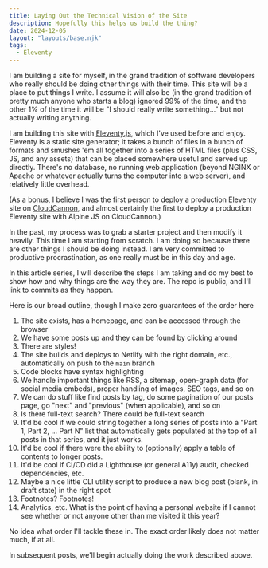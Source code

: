 ```yaml
---
title: Laying Out the Technical Vision of the Site
description: Hopefully this helps us build the thing?
date: 2024-12-05
layout: "layouts/base.njk"
tags:
  - Eleventy
---
```


I am building a site for myself, in the grand tradition of software developers
who really should be doing other things with their time. This site will be a
place to put things I write. I assume it will also be (in the grand tradition of
pretty much anyone who starts a blog) ignored 99% of the time, and the other 1%
of the time it will be "I should really write something..." but not actually
writing anything.

I am building this site with [Eleventy.js](https://www.11ty.dev/), which I've
used before and enjoy. Eleventy is a static site generator; it takes a bunch of
files in a bunch of formats and smushes 'em all together into a series of HTML
files (plus CSS, JS, and any assets) that can be placed somewhere useful and
served up directly. There's no database, no running web application (beyond
NGINX or Apache or whatever actually turns the computer into a web server), and
relatively little overhead.

(As a bonus, I believe I was the first person to deploy a production Eleventy
site on [CloudCannon](https://cloudcannon.com/), and almost certainly the first
to deploy a production Eleventy site with Alpine JS on CloudCannon.)

In the past, my process was to grab a starter project and then modify it
heavily. This time I am starting from scratch. I am doing so because there are
other things I should be doing instead. I am very committed to productive
procrastination, as one really must be in this day and age.

In this article series, I will describe the steps I am taking and do my best to
show how and why things are the way they are. The repo is public, and I'll link
to commits as they happen.

Here is our broad outline, though I make zero guarantees of the order here

1. The site exists, has a homepage, and can be accessed through the browser
1. We have some posts up and they can be found by clicking around
1. There are styles!
1. The site builds and deploys to Netlify with the right domain, etc.,
   automatically on push to the `main` branch
1. Code blocks have syntax highlighting
1. We handle important things like RSS, a sitemap, open-graph data (for social
   media embeds), proper handling of images, SEO tags, and so on
1. We can do stuff like find posts by tag, do some pagination of our posts page,
   go "next" and "previous" (when applicable), and so on
1. Is there full-text search? There could be full-text search
1. It'd be cool if we could string together a long series of posts into a "Part
   1, Part 2, ... Part N" list that automatically gets populated at the top of
   all posts in that series, and it just works.
1. It'd be cool if there were the ability to (optionally) apply a table of
   contents to longer posts.
1. It'd be cool if CI/CD did a Lighthouse (or general A11y) audit, checked
   dependencies, etc.
1. Maybe a nice little CLI utility script to produce a new blog post (blank, in draft
   state) in the right spot
1. Footnotes? Footnotes!
1. Analytics, etc. What is the point of having a personal website if I cannot
   see whether or not anyone other than me visited it this year?

No idea what order I'll tackle these in. The exact order likely does not matter
much, if at all.

In subsequent posts, we'll begin actually doing the work described above.
